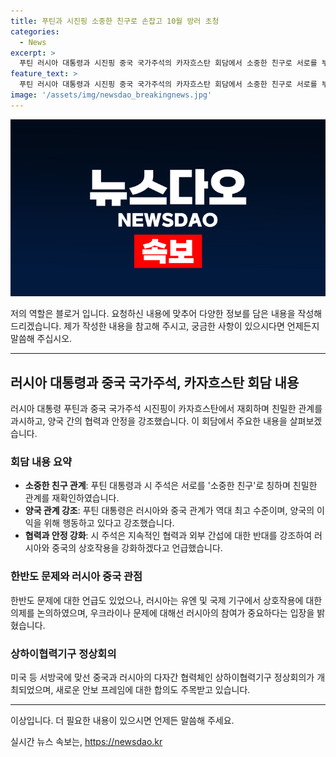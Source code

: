 ```yaml
---
title: 푸틴과 시진핑 소중한 친구로 손잡고 10월 방러 초청
categories:
  - News
excerpt: >
  푸틴 러시아 대통령과 시진핑 중국 국가주석의 카자흐스탄 회담에서 소중한 친구로 서로를 부르며 친밀한 모습을 보였습니다. 푸틴 대통령은 양국 관계를 역대 최고로 평가하며 향후 협력 강화를 언급했고, 시 주석도 지속적인 협력을 강조하고 외부 간섭에 반대하는 입장을 밝혔습니다. 특히 한반도 문제도 논의됐을 가능성이 있으나 구체적인 내용은 아직 공개되지 않았습니다.
feature_text: >
  푸틴 러시아 대통령과 시진핑 중국 국가주석의 카자흐스탄 회담에서 소중한 친구로 서로를 부르며 친밀한 모습을 보였습니다. 푸틴 대통령은 양국 관계를 역대 최고로 평가하며 향후 협력 강화를 언급했고, 시 주석도 지속적인 협력을 강조하고 외부 간섭에 반대하는 입장을 밝혔습니다. 특히 한반도 문제도 논의됐을 가능성이 있으나 구체적인 내용은 아직 공개되지 않았습니다.
image: '/assets/img/newsdao_breakingnews.jpg'
---
```


<p><img src="/assets/img/newsdao_breakingnews.jpg" alt="ontimetimes 속보" /></p>

<p>저의 역할은 블로거 입니다. 요청하신 내용에 맞추어 다양한 정보를 담은 내용을 작성해 드리겠습니다. 제가 작성한 내용을 참고해 주시고, 궁금한 사항이 있으시다면 언제든지 말씀해 주십시오.</p>

<hr />

<h2 data-ke-size="size26">러시아 대통령과 중국 국가주석, 카자흐스탄 회담 내용</h2>

<p data-ke-size="size16">러시아 대통령 푸틴과 중국 국가주석 시진핑이 카자흐스탄에서 재회하며 친밀한 관계를 과시하고, 양국 간의 협력과 안정을 강조했습니다. 이 회담에서 주요한 내용을 살펴보겠습니다.</p>

<h3>회담 내용 요약</h3>

<ul>
  <li><b>소중한 친구 관계</b>: 푸틴 대통령과 시 주석은 서로를 '소중한 친구'로 칭하며 친밀한 관계를 재확인하였습니다.</li>
  <li><b>양국 관계 강조</b>: 푸틴 대통령은 러시아와 중국 관계가 역대 최고 수준이며, 양국의 이익을 위해 행동하고 있다고 강조했습니다.</li>
  <li><b>협력과 안정 강화</b>: 시 주석은 지속적인 협력과 외부 간섭에 대한 반대를 강조하여 러시아와 중국의 상호작용을 강화하겠다고 언급했습니다.</li>
</ul>

<h3>한반도 문제와 러시아 중국 관점</h3>

<p data-ke-size="size16">한반도 문제에 대한 언급도 있었으나, 러시아는 유엔 및 국제 기구에서 상호작용에 대한 의제를 논의하였으며, 우크라이나 문제에 대해선 러시아의 참여가 중요하다는 입장을 밝혔습니다.</p>

<h3>상하이협력기구 정상회의</h3>

<p data-ke-size="size16">미국 등 서방국에 맞선 중국과 러시아의 다자간 협력체인 상하이협력기구 정상회의가 개최되었으며, 새로운 안보 프레임에 대한 합의도 주목받고 있습니다.</p>

<hr />

<p>이상입니다. 더 필요한 내용이 있으시면 언제든 말씀해 주세요.</p>
실시간 뉴스 속보는, <a href="https://newsdao.kr" rel="dofollow">https://newsdao.kr</a>


